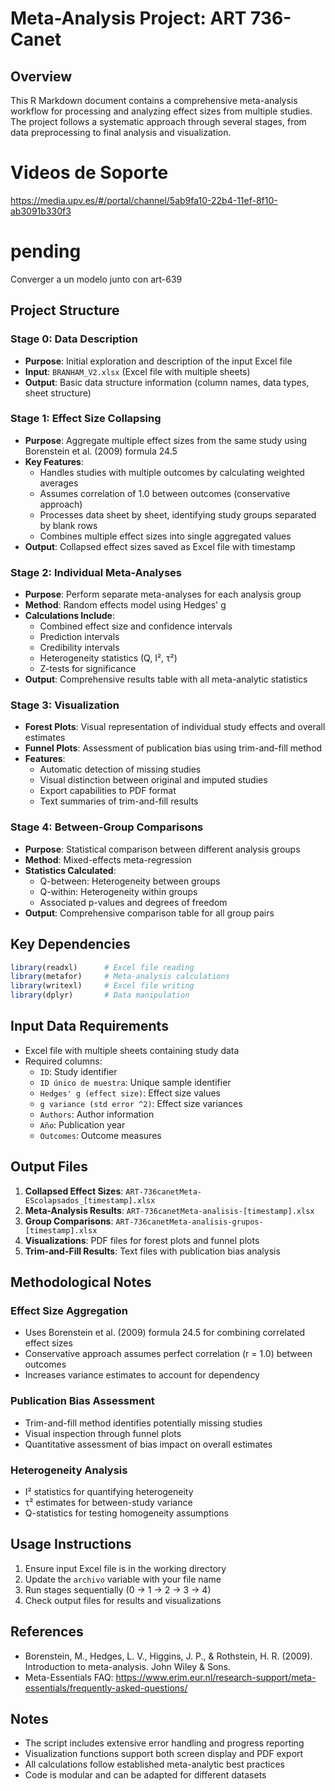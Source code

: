 
# Meta-Analysis Project: ART 736-Canet

## Overview
This R Markdown document contains a comprehensive meta-analysis workflow for processing and analyzing effect sizes from multiple studies. The project follows a systematic approach through several stages, from data preprocessing to final analysis and visualization.

# Videos de Soporte
https://media.upv.es/#/portal/channel/5ab9fa10-22b4-11ef-8f10-ab3091b330f3

# pending 
Converger a un modelo junto con art-639

## Project Structure

### Stage 0: Data Description
- **Purpose**: Initial exploration and description of the input Excel file
- **Input**: `BRANHAM_V2.xlsx` (Excel file with multiple sheets)
- **Output**: Basic data structure information (column names, data types, sheet structure)

### Stage 1: Effect Size Collapsing
- **Purpose**: Aggregate multiple effect sizes from the same study using Borenstein et al. (2009) formula 24.5
- **Key Features**:
  - Handles studies with multiple outcomes by calculating weighted averages
  - Assumes correlation of 1.0 between outcomes (conservative approach)
  - Processes data sheet by sheet, identifying study groups separated by blank rows
  - Combines multiple effect sizes into single aggregated values
- **Output**: Collapsed effect sizes saved as Excel file with timestamp

### Stage 2: Individual Meta-Analyses
- **Purpose**: Perform separate meta-analyses for each analysis group
- **Method**: Random effects model using Hedges' g
- **Calculations Include**:
  - Combined effect size and confidence intervals
  - Prediction intervals
  - Credibility intervals
  - Heterogeneity statistics (Q, I², τ²)
  - Z-tests for significance
- **Output**: Comprehensive results table with all meta-analytic statistics

### Stage 3: Visualization
- **Forest Plots**: Visual representation of individual study effects and overall estimates
- **Funnel Plots**: Assessment of publication bias using trim-and-fill method
- **Features**:
  - Automatic detection of missing studies
  - Visual distinction between original and imputed studies
  - Export capabilities to PDF format
  - Text summaries of trim-and-fill results

### Stage 4: Between-Group Comparisons
- **Purpose**: Statistical comparison between different analysis groups
- **Method**: Mixed-effects meta-regression
- **Statistics Calculated**:
  - Q-between: Heterogeneity between groups
  - Q-within: Heterogeneity within groups
  - Associated p-values and degrees of freedom
- **Output**: Comprehensive comparison table for all group pairs

## Key Dependencies
```r
library(readxl)      # Excel file reading
library(metafor)     # Meta-analysis calculations
library(writexl)     # Excel file writing
library(dplyr)       # Data manipulation
```

## Input Data Requirements
- Excel file with multiple sheets containing study data
- Required columns:
  - `ID`: Study identifier
  - `ID único de muestra`: Unique sample identifier
  - `Hedges' g (effect size)`: Effect size values
  - `g variance (std error ^2)`: Effect size variances
  - `Authors`: Author information
  - `Año`: Publication year
  - `Outcomes`: Outcome measures

## Output Files
1. **Collapsed Effect Sizes**: `ART-736canetMeta-EScolapsados_[timestamp].xlsx`
2. **Meta-Analysis Results**: `ART-736canetMeta-analisis-[timestamp].xlsx`
3. **Group Comparisons**: `ART-736canetMeta-analisis-grupos-[timestamp].xlsx`
4. **Visualizations**: PDF files for forest plots and funnel plots
5. **Trim-and-Fill Results**: Text files with publication bias analysis

## Methodological Notes

### Effect Size Aggregation
- Uses Borenstein et al. (2009) formula 24.5 for combining correlated effect sizes
- Conservative approach assumes perfect correlation (r = 1.0) between outcomes
- Increases variance estimates to account for dependency

### Publication Bias Assessment
- Trim-and-fill method identifies potentially missing studies
- Visual inspection through funnel plots
- Quantitative assessment of bias impact on overall estimates

### Heterogeneity Analysis
- I² statistics for quantifying heterogeneity
- τ² estimates for between-study variance
- Q-statistics for testing homogeneity assumptions

## Usage Instructions
1. Ensure input Excel file is in the working directory
2. Update the `archivo` variable with your file name
3. Run stages sequentially (0 → 1 → 2 → 3 → 4)
4. Check output files for results and visualizations

## References
- Borenstein, M., Hedges, L. V., Higgins, J. P., & Rothstein, H. R. (2009). Introduction to meta-analysis. John Wiley & Sons.
- Meta-Essentials FAQ: https://www.erim.eur.nl/research-support/meta-essentials/frequently-asked-questions/

## Notes
- The script includes extensive error handling and progress reporting
- Visualization functions support both screen display and PDF export
- All calculations follow established meta-analytic best practices
- Code is modular and can be adapted for different datasets
